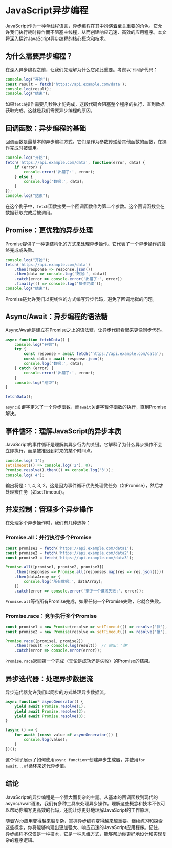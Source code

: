 # JavaScript异步编程

JavaScript作为一种单线程语言，异步编程在其中扮演着至关重要的角色。它允许我们执行耗时操作而不阻塞主线程，从而创建响应迅速、高效的应用程序。本文将深入探讨JavaScript异步编程的核心概念和技术。

## 为什么需要异步编程？

在深入异步编程之前，让我们先理解为什么它如此重要。考虑以下同步代码：

```javascript
console.log("开始");
const result = fetch('https://api.example.com/data');
console.log(result);
console.log("结束");
```

如果`fetch`操作需要几秒钟才能完成，这段代码会阻塞整个程序的执行，直到数据获取完成。这就是我们需要异步编程的原因。

## 回调函数：异步编程的基础

回调函数是最基本的异步编程方式。它们是作为参数传递给其他函数的函数，在操作完成时被调用。

```javascript
console.log("开始");
fetch('https://api.example.com/data', function(error, data) {
    if (error) {
        console.error('出错了:', error);
    } else {
        console.log('数据:', data);
    }
});
console.log("结束");
```

在这个例子中，`fetch`函数接受一个回调函数作为第二个参数。这个回调函数会在数据获取完成后被调用。

## Promise：更优雅的异步处理

Promise提供了一种更结构化的方式来处理异步操作。它代表了一个异步操作的最终完成或失败。

```javascript
console.log("开始");
fetch('https://api.example.com/data')
    .then(response => response.json())
    .then(data => console.log('数据:', data))
    .catch(error => console.error('出错了:', error))
    .finally(() => console.log('操作完成'));
console.log("结束");
```

Promise链允许我们以更线性的方式编写异步代码，避免了回调地狱的问题。

## Async/Await：异步编程的语法糖

Async/Await是建立在Promise之上的语法糖，让异步代码看起来更像同步代码。

```javascript
async function fetchData() {
    console.log("开始");
    try {
        const response = await fetch('https://api.example.com/data');
        const data = await response.json();
        console.log('数据:', data);
    } catch (error) {
        console.error('出错了:', error);
    }
    console.log("结束");
}

fetchData();
```

`async`关键字定义了一个异步函数，而`await`关键字暂停函数的执行，直到Promise解决。

## 事件循环：理解JavaScript的异步本质

JavaScript的事件循环是理解其异步行为的关键。它解释了为什么异步操作不会立即执行，而是被推迟到将来的某个时间点。

```javascript
console.log('1');
setTimeout(() => console.log('2'), 0);
Promise.resolve().then(() => console.log('3'));
console.log('4');
```

输出将是：1, 4, 3, 2。这是因为事件循环优先处理微任务（如Promise），然后才处理宏任务（如setTimeout）。

## 并发控制：管理多个异步操作

在处理多个异步操作时，我们有几种选择：

### Promise.all：并行执行多个Promise

```javascript
const promise1 = fetch('https://api.example.com/data1');
const promise2 = fetch('https://api.example.com/data2');
const promise3 = fetch('https://api.example.com/data3');

Promise.all([promise1, promise2, promise3])
    .then(responses => Promise.all(responses.map(res => res.json())))
    .then(dataArray => {
        console.log('所有数据:', dataArray);
    })
    .catch(error => console.error('至少一个请求失败:', error));
```

`Promise.all`等待所有Promise完成，如果任何一个Promise失败，它就会失败。

### Promise.race：竞争执行多个Promise

```javascript
const promise1 = new Promise(resolve => setTimeout(() => resolve('快'), 100));
const promise2 = new Promise(resolve => setTimeout(() => resolve('慢'), 200));

Promise.race([promise1, promise2])
    .then(result => console.log(result))  // 输出: '快'
    .catch(error => console.error(error));
```

`Promise.race`返回第一个完成（无论是成功还是失败）的Promise的结果。

## 异步迭代器：处理异步数据流

异步迭代器允许我们以同步的方式处理异步数据流。

```javascript
async function* asyncGenerator() {
    yield await Promise.resolve(1);
    yield await Promise.resolve(2);
    yield await Promise.resolve(3);
}

(async () => {
    for await (const value of asyncGenerator()) {
        console.log(value);
    }
})();
```

这个例子展示了如何使用`async function*`创建异步生成器，并使用`for await...of`循环来迭代异步值。

## 结论

JavaScript的异步编程是一个强大而复杂的主题。从基本的回调函数到现代的async/await语法，我们有多种工具来处理异步操作。理解这些概念和技术不仅可以帮助你编写更高效的代码，还能让你更好地理解JavaScript的工作原理。

随着Web应用变得越来越复杂，掌握异步编程变得越来越重要。继续练习和探索这些概念，你将能够构建出更加强大、响应迅速的JavaScript应用程序。记住，异步编程不仅仅是一种技术，它是一种思维方式，能够帮助你更好地设计和实现复杂的程序逻辑。